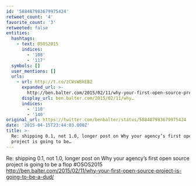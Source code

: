 ```yaml
---
id: '588487983679975424'
retweet_count: '4'
favorite_count: '3'
retweeted: false
entities:
  hashtags:
    - text: OSOS2015
      indices:
        - '108'
        - '117'
  symbols: []
  user_mentions: []
  urls:
    - url: http://t.co/zCWsWBkEB2
      expanded_url: >-
        http://ben.balter.com/2015/02/11/why-your-first-open-source-project-is-going-to-be-a-dud/
      display_url: ben.balter.com/2015/02/11/why…
      indices:
        - '118'
        - '140'
original_url: https://twitter.com/benbalter/status/588487983679975424
date: '2015-04-15T23:44:03.000Z'
title: >-
  Re: shipping 0.1, not 1.0, longer post on Why your agency’s first open source
  project is going to be…
---
```


Re: shipping 0.1, not 1.0, longer post on Why your agency’s first open source project is going to be a flop #OSOS2015 http://ben.balter.com/2015/02/11/why-your-first-open-source-project-is-going-to-be-a-dud/
